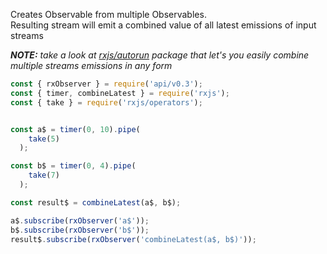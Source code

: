 <!--
name:		
title:		combineLatest
pageTitle:	combineLatest — RxJS operator example + marble diagram
desc:		Creates Observable from multiple Observables. Resulting stream will emit a combined value of all latest emissions of input streams
docsUrl:	https://rxjs.dev/api/index/function/combineLatest
-->

Creates Observable from multiple Observables.  
Resulting stream will emit a combined value of all latest emissions of input streams

_**NOTE:** take a look at [rxjs/autorun](/rxjs/autorun/) package that let's you easily combine multiple streams emissions in any form_

```js
const { rxObserver } = require('api/v0.3');
const { timer, combineLatest } = require('rxjs');
const { take } = require('rxjs/operators');


const a$ = timer(0, 10).pipe(
    take(5)
  );

const b$ = timer(0, 4).pipe(
    take(7)
  );

const result$ = combineLatest(a$, b$);

a$.subscribe(rxObserver('a$'));
b$.subscribe(rxObserver('b$'));
result$.subscribe(rxObserver('combineLatest(a$, b$)'));

```
